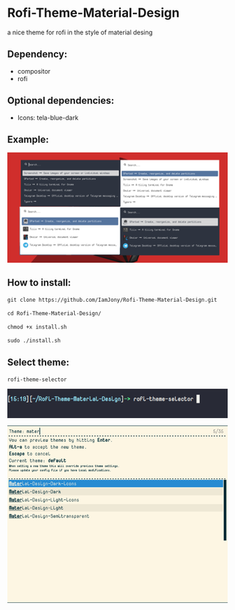 # Rofi-Theme-Material-Design
a nice theme for rofi in the style of material desing


## Dependency:
* compositor
* rofi

## Optional dependencies:
* Icons: tela-blue-dark


## Example:
![GitHub Logo](/example.png)

## How to install:
`git clone https://github.com/IamJony/Rofi-Theme-Material-Design.git`

`cd Rofi-Theme-Material-Design/`

`chmod +x install.sh`

`sudo ./install.sh`

## Select theme:
`rofi-theme-selector`

![select theme](/select.png)

![select theme](/rofi-theme-selector.png)
